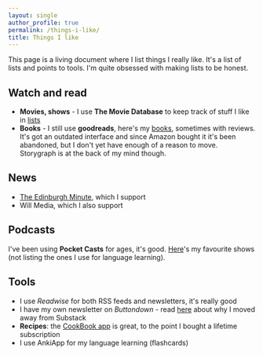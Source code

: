 ```yaml
---
layout: single
author_profile: true
permalink: /things-i-like/
title: Things I like
---
```


This page is a living document where I list things I really like. It's a list of lists and points to tools. I'm quite obsessed with making lists to be honest.

## Watch and read

* **Movies, shows** - I use **The Movie Database** to keep track of stuff I like in [lists](https://www.themoviedb.org/u/martina.physics/lists)
* **Books** - I still use **goodreads**, here's my [books](https://www.goodreads.com/review/list/92719498?ref=nav_mybooks), sometimes with reviews. It's got an outdated interface and since Amazon bought it it's been abandoned, but I don't yet have enough of a reason to move. Storygraph is at the back of my mind though.


## News
* [The Edinburgh Minute](https://edinburghminute.substack.com/), which I support 
* Will Media, which I also support


## Podcasts

I've been using **Pocket Casts** for ages, it's good. [Here]({{site.url}}/podcasts/)'s my favourite shows (not listing the ones I use for language learning).


## Tools

* I use *Readwise* for both RSS feeds and newsletters, it's really good
* I have my own newsletter on *Buttondown* - read [here](https://martinapugliese.github.io/doodling-data-reloaded/) about why I moved away from Substack
* **Recipes**: the [CookBook app](https://thecookbookapp.com/) is great, to the point I bought a lifetime subscription
* I use AnkiApp for my language learning (flashcards)